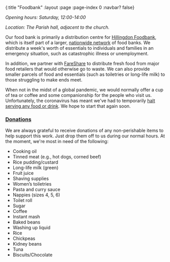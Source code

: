 {:title "Foodbank"
 :layout :page
 :page-index 0
 :navbar? false}

*Opening hours: Saturday, 12:00-14:00*

*Location: The Parish hall, adjacent to the church.*

Our food bank is primarily a distribution centre for [Hillingdon Foodbank](https://hillingdon.foodbank.org.uk/), which is itself part of a larger, [nationwide network](https://www.trusselltrust.org/) of food banks. We distribute a week's worth of essentials to individuals and families in an emergency situation, such as catastrophic illness or unemployment.

In addition, we partner with [FareShare](https://fareshare.org.uk/) to distribute fresh food from major food retailers that would otherwise go to waste. We can also provide smaller parcels of food and essentials (such as toiletries or long-life milk) to those struggling to make ends meet.

When not in the midst of a global pandemic, we would normally offer a cup of tea or coffee and some companionship for the people who visit us. Unfortunately, the coronavirus has meant we've had to temporarily [halt serving any food or drink](../../posts-output/2020-03-21-foodbank-changes/). We hope to start that again soon.

### [Donations](#donations)

We are always grateful to receive donations of any non-perishable items to help support this work. Just drop them off to us during our normal hours. At the moment, we're most in need of the following:

 * Cooking oil
 * Tinned meat (e.g., hot dogs, corned beef)
 * Rice pudding/custard
 * Long-life milk (green)
 * Fruit juice
 * Shaving supplies
 * Women’s toiletries
 * Pasta and curry sauce
 * Nappies (sizes 4, 5, 6)
 * Toilet roll
 * Sugar
 * Coffee
 * Instant mash
 * Baked beans
 * Washing up liquid
 * Rice
 * Chickpeas
 * Kidney beans
 * Tuna
 * Biscuits/Chocolate

